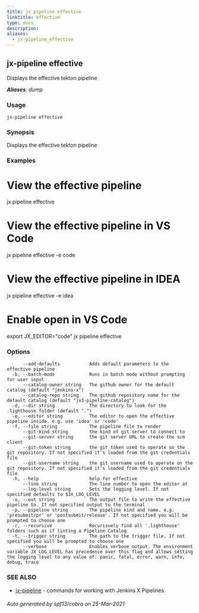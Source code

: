 ```yaml
---
title: jx pipeline effective
linktitle: effective
type: docs
description: 
aliases:
  - jx-pipeline_effective
---
```


## jx-pipeline effective

Displays the effective tekton pipeline

***Aliases**: dump*

### Usage

```
jx-pipeline effective
```

### Synopsis

Displays the effective tekton pipeline

### Examples

  # View the effective pipeline
  jx pipeline effective
  
  # View the effective pipeline in VS Code
  jx pipeline effective -e code
  
  # View the effective pipeline in IDEA
  jx pipeline effective -e idea
  
  # Enable open in VS Code
  export JX_EDITOR="code"
  jx pipeline effective

### Options

```
      --add-defaults           Adds default parameters to the effective pipeline
  -b, --batch-mode             Runs in batch mode without prompting for user input
      --catalog-owner string   The github owner for the default catalog (default "jenkins-x")
      --catalog-repo string    The github repository name for the default catalog (default "jx3-pipeline-catalog")
  -d, --dir string             The directory to look for the .lighthouse folder (default ".")
  -e, --editor string          The editor to open the effective pipeline inside. e.g. use 'idea' or 'code'
  -f, --file string            The pipeline file to render
      --git-kind string        the kind of git server to connect to
      --git-server string      the git server URL to create the scm client
      --git-token string       the git token used to operate on the git repository. If not specified it's loaded from the git credentials file
      --git-username string    the git username used to operate on the git repository. If not specified it's loaded from the git credentials file
  -h, --help                   help for effective
      --line string            The line number to open the editor at
      --log-level string       Sets the logging level. If not specified defaults to $JX_LOG_LEVEL
  -o, --out string             The output file to write the effective pipeline to. If not specified output to the terminal
  -p, --pipeline string        The pipeline kind and name. e.g. 'presubmit/pr' or 'postsubmit/release'. If not specified you will be prompted to choose one
  -r, --recursive              Recurisvely find all '.lighthouse' folders such as if linting a Pipeline Catalog
  -t, --trigger string         The path to the trigger file. If not specified you will be prompted to choose one
      --verbose                Enables verbose output. The environment variable JX_LOG_LEVEL has precedence over this flag and allows setting the logging level to any value of: panic, fatal, error, warn, info, debug, trace
```

### SEE ALSO

* [jx-pipeline](..)	 - commands for working with Jenkins X Pipelines

###### Auto generated by spf13/cobra on 25-Mar-2021

